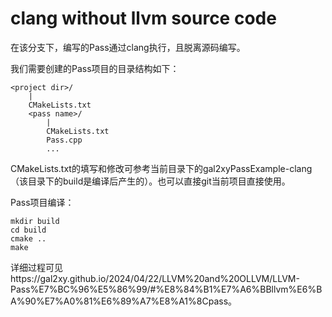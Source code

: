 # clang without llvm source code
在该分支下，编写的Pass通过clang执行，且脱离源码编写。


我们需要创建的Pass项目的目录结构如下：

```
<project dir>/
    |
    CMakeLists.txt
    <pass name>/
        |
        CMakeLists.txt
        Pass.cpp
        ...
```

CMakeLists.txt的填写和修改可参考当前目录下的gal2xyPassExample-clang（该目录下的build是编译后产生的）。也可以直接git当前项目直接使用。

Pass项目编译：

```shell
mkdir build
cd build
cmake ..
make
```

详细过程可见https://gal2xy.github.io/2024/04/22/LLVM%20and%20OLLVM/LLVM-Pass%E7%BC%96%E5%86%99/#%E8%84%B1%E7%A6%BBllvm%E6%BA%90%E7%A0%81%E6%89%A7%E8%A1%8Cpass。
